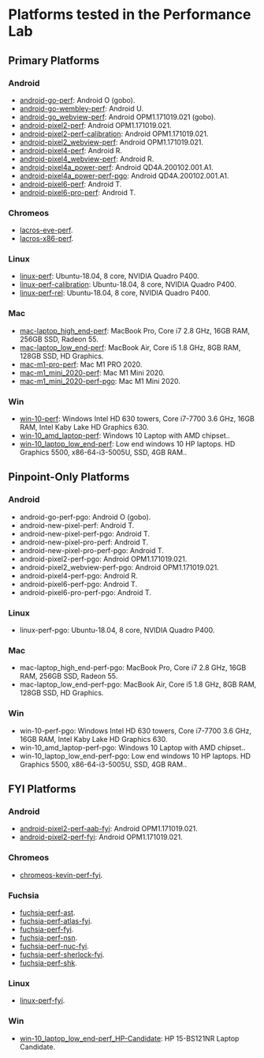 
[comment]: # (AUTOGENERATED FILE DO NOT EDIT)
[comment]: # (See //tools/perf/generate_perf_data to make changes)

# Platforms tested in the Performance Lab

## Primary Platforms

### Android

 * [android-go-perf](https://ci.chromium.org/p/chrome/builders/ci/android-go-perf): Android O (gobo).
 * [android-go-wembley-perf](https://ci.chromium.org/p/chrome/builders/ci/android-go-wembley-perf): Android U.
 * [android-go_webview-perf](https://ci.chromium.org/p/chrome/builders/ci/android-go_webview-perf): Android OPM1.171019.021 (gobo).
 * [android-pixel2-perf](https://ci.chromium.org/p/chrome/builders/ci/android-pixel2-perf): Android OPM1.171019.021.
 * [android-pixel2-perf-calibration](https://ci.chromium.org/p/chrome/builders/ci/android-pixel2-perf-calibration): Android OPM1.171019.021.
 * [android-pixel2_webview-perf](https://ci.chromium.org/p/chrome/builders/ci/android-pixel2_webview-perf): Android OPM1.171019.021.
 * [android-pixel4-perf](https://ci.chromium.org/p/chrome/builders/ci/android-pixel4-perf): Android R.
 * [android-pixel4_webview-perf](https://ci.chromium.org/p/chrome/builders/ci/android-pixel4_webview-perf): Android R.
 * [android-pixel4a_power-perf](https://ci.chromium.org/p/chrome/builders/ci/android-pixel4a_power-perf): Android QD4A.200102.001.A1.
 * [android-pixel4a_power-perf-pgo](https://ci.chromium.org/p/chrome/builders/ci/android-pixel4a_power-perf-pgo): Android QD4A.200102.001.A1.
 * [android-pixel6-perf](https://ci.chromium.org/p/chrome/builders/ci/android-pixel6-perf): Android T.
 * [android-pixel6-pro-perf](https://ci.chromium.org/p/chrome/builders/ci/android-pixel6-pro-perf): Android T.

### Chromeos

 * [lacros-eve-perf](https://ci.chromium.org/p/chrome/builders/ci/lacros-eve-perf).
 * [lacros-x86-perf](https://ci.chromium.org/p/chrome/builders/ci/lacros-x86-perf).

### Linux

 * [linux-perf](https://ci.chromium.org/p/chrome/builders/ci/linux-perf): Ubuntu-18.04, 8 core, NVIDIA Quadro P400.
 * [linux-perf-calibration](https://ci.chromium.org/p/chrome/builders/ci/linux-perf-calibration): Ubuntu-18.04, 8 core, NVIDIA Quadro P400.
 * [linux-perf-rel](https://ci.chromium.org/p/chrome/builders/ci/linux-perf-rel): Ubuntu-18.04, 8 core, NVIDIA Quadro P400.

### Mac

 * [mac-laptop_high_end-perf](https://ci.chromium.org/p/chrome/builders/ci/mac-laptop_high_end-perf): MacBook Pro, Core i7 2.8 GHz, 16GB RAM, 256GB SSD, Radeon 55.
 * [mac-laptop_low_end-perf](https://ci.chromium.org/p/chrome/builders/ci/mac-laptop_low_end-perf): MacBook Air, Core i5 1.8 GHz, 8GB RAM, 128GB SSD, HD Graphics.
 * [mac-m1-pro-perf](https://ci.chromium.org/p/chrome/builders/ci/mac-m1-pro-perf): Mac M1 PRO 2020.
 * [mac-m1_mini_2020-perf](https://ci.chromium.org/p/chrome/builders/ci/mac-m1_mini_2020-perf): Mac M1 Mini 2020.
 * [mac-m1_mini_2020-perf-pgo](https://ci.chromium.org/p/chrome/builders/ci/mac-m1_mini_2020-perf-pgo): Mac M1 Mini 2020.

### Win

 * [win-10-perf](https://ci.chromium.org/p/chrome/builders/ci/win-10-perf): Windows Intel HD 630 towers, Core i7-7700 3.6 GHz, 16GB RAM, Intel Kaby Lake HD Graphics 630.
 * [win-10_amd_laptop-perf](https://ci.chromium.org/p/chrome/builders/ci/win-10_amd_laptop-perf): Windows 10 Laptop with AMD chipset..
 * [win-10_laptop_low_end-perf](https://ci.chromium.org/p/chrome/builders/ci/win-10_laptop_low_end-perf): Low end windows 10 HP laptops. HD Graphics 5500, x86-64-i3-5005U, SSD, 4GB RAM..

## Pinpoint-Only Platforms

### Android

 * android-go-perf-pgo: Android O (gobo).
 * android-new-pixel-perf: Android T.
 * android-new-pixel-perf-pgo: Android T.
 * android-new-pixel-pro-perf: Android T.
 * android-new-pixel-pro-perf-pgo: Android T.
 * android-pixel2-perf-pgo: Android OPM1.171019.021.
 * android-pixel2_webview-perf-pgo: Android OPM1.171019.021.
 * android-pixel4-perf-pgo: Android R.
 * android-pixel6-perf-pgo: Android T.
 * android-pixel6-pro-perf-pgo: Android T.

### Linux

 * linux-perf-pgo: Ubuntu-18.04, 8 core, NVIDIA Quadro P400.

### Mac

 * mac-laptop_high_end-perf-pgo: MacBook Pro, Core i7 2.8 GHz, 16GB RAM, 256GB SSD, Radeon 55.
 * mac-laptop_low_end-perf-pgo: MacBook Air, Core i5 1.8 GHz, 8GB RAM, 128GB SSD, HD Graphics.

### Win

 * win-10-perf-pgo: Windows Intel HD 630 towers, Core i7-7700 3.6 GHz, 16GB RAM, Intel Kaby Lake HD Graphics 630.
 * win-10_amd_laptop-perf-pgo: Windows 10 Laptop with AMD chipset..
 * win-10_laptop_low_end-perf-pgo: Low end windows 10 HP laptops. HD Graphics 5500, x86-64-i3-5005U, SSD, 4GB RAM..

## FYI Platforms

### Android

 * [android-pixel2-perf-aab-fyi](https://ci.chromium.org/p/chrome/builders/ci/android-pixel2-perf-aab-fyi): Android OPM1.171019.021.
 * [android-pixel2-perf-fyi](https://ci.chromium.org/p/chrome/builders/ci/android-pixel2-perf-fyi): Android OPM1.171019.021.

### Chromeos

 * [chromeos-kevin-perf-fyi](https://ci.chromium.org/p/chrome/builders/ci/chromeos-kevin-perf-fyi).

### Fuchsia

 * [fuchsia-perf-ast](https://ci.chromium.org/p/chrome/builders/ci/fuchsia-perf-ast).
 * [fuchsia-perf-atlas-fyi](https://ci.chromium.org/p/chrome/builders/ci/fuchsia-perf-atlas-fyi).
 * [fuchsia-perf-fyi](https://ci.chromium.org/p/chrome/builders/ci/fuchsia-perf-fyi).
 * [fuchsia-perf-nsn](https://ci.chromium.org/p/chrome/builders/ci/fuchsia-perf-nsn).
 * [fuchsia-perf-nuc-fyi](https://ci.chromium.org/p/chrome/builders/ci/fuchsia-perf-nuc-fyi).
 * [fuchsia-perf-sherlock-fyi](https://ci.chromium.org/p/chrome/builders/ci/fuchsia-perf-sherlock-fyi).
 * [fuchsia-perf-shk](https://ci.chromium.org/p/chrome/builders/ci/fuchsia-perf-shk).

### Linux

 * [linux-perf-fyi](https://ci.chromium.org/p/chrome/builders/ci/linux-perf-fyi).

### Win

 * [win-10_laptop_low_end-perf_HP-Candidate](https://ci.chromium.org/p/chrome/builders/ci/win-10_laptop_low_end-perf_HP-Candidate): HP 15-BS121NR Laptop Candidate.

